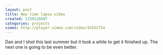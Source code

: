 ```yaml
---
layout: post
title: New time lapse video
created: 1339128497
categories: projects
vimeo: http://player.vimeo.com/video/43552754
---
```

Dan and I shot this last summer but it took a while to get it finished up. The
next one is going to be even better.
